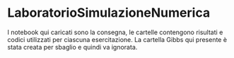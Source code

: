 # LaboratorioSimulazioneNumerica

I notebook qui caricati sono la consegna, le cartelle contengono risultati e codici utilizzati per ciascuna esercitazione. La cartella Gibbs qui presente è stata creata per sbaglio e quindi va ignorata.
